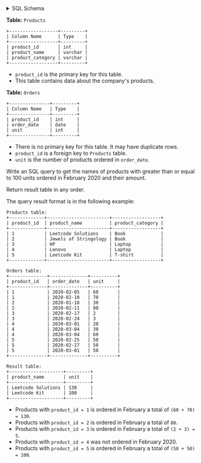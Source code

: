 <details>
<summary> SQL Schema</summary>

```sql
DROP TABLE IF EXISTS Products;

CREATE TABLE IF NOT EXISTS
  Products (product_id int, product_name varchar(40), product_category varchar(40));

INSERT INTO
  Products (product_id, product_name, product_category)
VALUES
  ('1', 'Leetcode Solutions', 'Book'),
  ('2', 'Jewels of Stringology', 'Book'),
  ('3', 'HP', 'Laptop'),
  ('4', 'Lenovo', 'Laptop'),
  ('5', 'Leetcode Kit', 'T-shirt');


DROP TABLE IF EXISTS Orders;

CREATE TABLE IF NOT EXISTS
  Orders (product_id int, order_date date, unit int);

INSERT INTO
  Orders (product_id, order_date, unit)
VALUES
  ('1', '2020-02-05', '60'),
  ('1', '2020-02-10', '70'),
  ('2', '2020-01-18', '30'),
  ('2', '2020-02-11', '80'),
  ('3', '2020-02-17', '2'),
  ('3', '2020-02-24', '3'),
  ('4', '2020-03-01', '20'),
  ('4', '2020-03-04', '30'),
  ('4', '2020-03-04', '60'),
  ('5', '2020-02-25', '50'),
  ('5', '2020-02-27', '50'),
  ('5', '2020-03-01', '50');
```

</details>

**Table:** `Products`

```
+------------------+---------+
| Column Name      | Type    |
+------------------+---------+
| product_id       | int     |
| product_name     | varchar |
| product_category | varchar |
+------------------+---------+
```

- `product_id` is the primary key for this table.
- This table contains data about the company's products.

**Table:** `Orders`

```
+---------------+---------+
| Column Name   | Type    |
+---------------+---------+
| product_id    | int     |
| order_date    | date    |
| unit          | int     |
+---------------+---------+
```

- There is no primary key for this table. It may have duplicate rows.
- `product_id` is a foreign key to `Products` table.
- `unit` is the number of products ordered in `order_date`.

Write an SQL query to get the names of products with greater than or equal to 100 units ordered in February 2020 and their amount.

Return result table in any order.

The query result format is in the following example:

```
Products table:
+-------------+-----------------------+------------------+
| product_id  | product_name          | product_category |
+-------------+-----------------------+------------------+
| 1           | Leetcode Solutions    | Book             |
| 2           | Jewels of Stringology | Book             |
| 3           | HP                    | Laptop           |
| 4           | Lenovo                | Laptop           |
| 5           | Leetcode Kit          | T-shirt          |
+-------------+-----------------------+------------------+

Orders table:
+--------------+--------------+----------+
| product_id   | order_date   | unit     |
+--------------+--------------+----------+
| 1            | 2020-02-05   | 60       |
| 1            | 2020-02-10   | 70       |
| 2            | 2020-01-18   | 30       |
| 2            | 2020-02-11   | 80       |
| 3            | 2020-02-17   | 2        |
| 3            | 2020-02-24   | 3        |
| 4            | 2020-03-01   | 20       |
| 4            | 2020-03-04   | 30       |
| 4            | 2020-03-04   | 60       |
| 5            | 2020-02-25   | 50       |
| 5            | 2020-02-27   | 50       |
| 5            | 2020-03-01   | 50       |
+--------------+--------------+----------+

Result table:
+--------------------+---------+
| product_name       | unit    |
+--------------------+---------+
| Leetcode Solutions | 130     |
| Leetcode Kit       | 100     |
+--------------------+---------+
```

- Products with `product_id = 1` is ordered in February a total of `(60 + 70) = 130`.
- Products with `product_id = 2` is ordered in February a total of `80`.
- Products with `product_id = 3` is ordered in February a total of `(2 + 3) = 5`.
- Products with `product_id = 4` was not ordered in February 2020.
- Products with `product_id = 5` is ordered in February a total of `(50 + 50) = 100`.